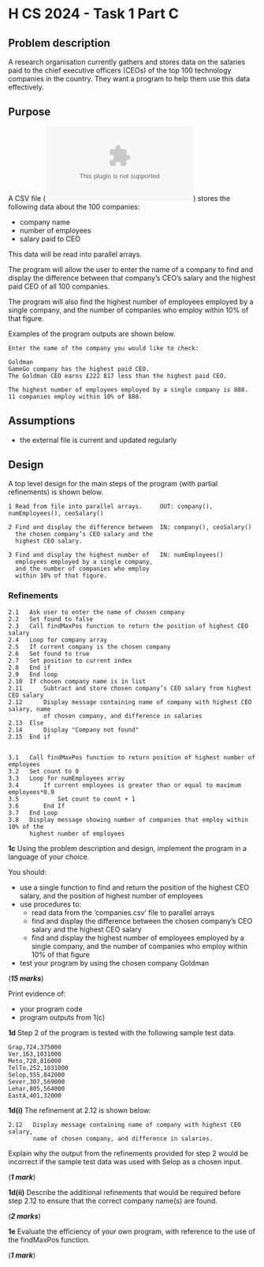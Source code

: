 # H CS 2024 - Task 1 Part C

## Problem description

A research organisation currently gathers and stores data on the salaries paid to the chief executive officers (CEOs) of the top 100 technology companies in the country.  They want a program to help them use this data effectively.


## Purpose

A CSV file (![companies.csv](assets/companies.csv "Companies data")) stores the following data about the 100 companies:

* company name
* number of employees
* salary paid to CEO

This data will be read into parallel arrays.

The program will allow the user to enter the name of a company to find and display the difference between that company’s CEO’s salary and the highest paid CEO of all 100 companies.

The program will also find the highest number of employees employed by a single company, and the number of companies who employ within 10% of that figure. 

Examples of the program outputs are shown below.

```
Enter the name of the company you would like to check:

Goldman
GameGo company has the highest paid CEO.
The Goldman CEO earns £222 817 less than the highest paid CEO.

The highest number of employees employed by a single company is 888.
11 companies employ within 10% of 888.
```


## Assumptions

* the external file is current and updated regularly 


## Design

A top level design for the main steps of the program (with partial refinements) is shown below.

```
1 Read from file into parallel arrays.     OUT: company(), numEmployees(), ceoSalary()

2 Find and display the difference between  IN: company(), ceoSalary()
  the chosen company’s CEO salary and the
  highest CEO salary.

3 Find and display the highest number of   IN: numEmployees()
  employees employed by a single company,
  and the number of companies who employ
  within 10% of that figure.
```

### Refinements

```
2.1   Ask user to enter the name of chosen company
2.2   Set found to false
2.3   Call findMaxPos function to return the position of highest CEO salary
2.4   Loop for company array
2.5   If current company is the chosen company
2.6   Set found to true
2.7   Set position to current index
2.8   End if
2.9   End loop
2.10  If chosen company name is in list
2.11      Subtract and store chosen company’s CEO salary from highest CEO salary
2.12      Display message containing name of company with highest CEO salary, name
          of chosen company, and difference in salaries
2.13  Else
2.14      Display "Company not found"
2.15  End if


3.1   Call findMaxPos function to return position of highest number of employees 
3.2   Set count to 0 
3.3   Loop for numEmployees array 
3.4       If current employees is greater than or equal to maximum employees*0.9 
3.5           Set count to count + 1 
3.6       End If 
3.7   End Loop 
3.8   Display message showing number of companies that employ within 10% of the
      highest number of employees
```


__1c__ Using the problem description and design, implement the program in a language of your choice.

You should:

* use a single function to find and return the position of the highest CEO salary, and the position of highest number of employees
* use procedures to:
    * read data from the ‘companies.csv’ file to parallel arrays
    * find and display the difference between the chosen company’s CEO salary and the highest CEO salary
    * find and display the highest number of employees employed by a single company, and the number of companies who employ within 10% of that figure
* test your program by using the chosen company Goldman

(___15 marks___)

Print evidence of:

* your program code
* program outputs from 1(c)


__1d__	Step 2 of the program is tested with the following sample test data.

```
Grap,724,375000
Ver,163,1031000
Meto,728,816000
TelTo,252,1031000
Selop,555,842000
Sever,307,569000
Lehar,805,564000
EastA,401,32000
```


__1d(i)__ The refinement at 2.12 is shown below:

```
2.12   Display message containing name of company with highest CEO salary,
       name of chosen company, and difference in salaries.
```

Explain why the output from the refinements provided for step 2 would be incorrect if the sample test data was used with Selop as a chosen input.

(___1 mark___)


__1d(ii)__ Describe the additional refinements that would be required before step 2.12 to ensure that the correct company name(s) are found.

(___2 marks___)


__1e__ Evaluate the efficiency of your own program, with reference to the use of the findMaxPos function. 

(___1 mark___)
